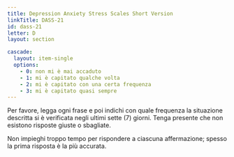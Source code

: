 ```yaml
---
title: Depression Anxiety Stress Scales Short Version
linkTitle: DASS-21
id: dass-21
letter: D
layout: section

cascade:
  layout: item-single
  options:
    - 0: non mi è mai accaduto
    - 1: mi è capitato qualche volta
    - 2: mi è capitato con una certa frequenza
    - 3: mi è capitato quasi sempre
---
```

<p class="mb-3">Per favore, legga ogni frase e poi indichi con quale frequenza la situazione descritta si è verificata negli ultimi sette (7) giorni. Tenga presente che non esistono risposte giuste o sbagliate.</p>
<p>Non impieghi troppo tempo per rispondere a ciascuna affermazione; spesso la prima
risposta è la più accurata.</p>